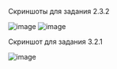 Скриншоты для задания 2.3.2

![image](https://user-images.githubusercontent.com/105740928/209814997-84c60e2b-2b6c-44f6-a846-6423846d69d6.png)
![image](https://user-images.githubusercontent.com/105740928/209815008-af317298-60bc-42f9-8d51-f69d194bcabe.png)


Скриншот для задания 3.2.1

![image](https://user-images.githubusercontent.com/105740928/209665261-7bd5eb9c-0cf1-456f-85b7-cfea1964feee.png)
